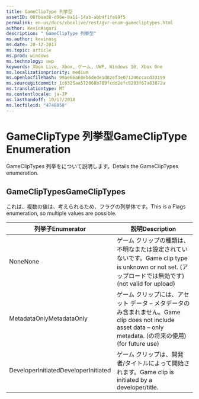 ```yaml
---
title: GameClipType 列挙型
assetID: 08fbae38-d96e-8a11-14ab-abb4f1fe99f5
permalink: en-us/docs/xboxlive/rest/gvr-enum-gamecliptypes.html
author: KevinAsgari
description: " GameClipType 列挙型"
ms.author: kevinasg
ms.date: 20-12-2017
ms.topic: article
ms.prod: windows
ms.technology: uwp
keywords: Xbox Live, Xbox, ゲーム, UWP, Windows 10, Xbox One
ms.localizationpriority: medium
ms.openlocfilehash: 99ae66a68eb6dede1d82ef3e071246ccacd33199
ms.sourcegitcommit: 1c6325aa572868b789fcdd2efc9203f67a83872a
ms.translationtype: MT
ms.contentlocale: ja-JP
ms.lasthandoff: 10/17/2018
ms.locfileid: "4748050"
---
```

# <a name="gamecliptype-enumeration"></a><span data-ttu-id="115cc-104">GameClipType 列挙型</span><span class="sxs-lookup"><span data-stu-id="115cc-104">GameClipType Enumeration</span></span>
<span data-ttu-id="115cc-105">GameClipTypes 列挙をについて説明します。</span><span class="sxs-lookup"><span data-stu-id="115cc-105">Details the GameClipTypes enumeration.</span></span> 
<a id="ID4ET"></a>

 
## <a name="gamecliptypes"></a><span data-ttu-id="115cc-106">GameClipTypes</span><span class="sxs-lookup"><span data-stu-id="115cc-106">GameClipTypes</span></span>
 
<span data-ttu-id="115cc-107">これは、複数の値は、考えられるため、フラグの列挙体です。</span><span class="sxs-lookup"><span data-stu-id="115cc-107">This is a Flags enumeration, so multiple values are possible.</span></span>
 
| <b><span data-ttu-id="115cc-108">列挙子</span><span class="sxs-lookup"><span data-stu-id="115cc-108">Enumerator</span></span></b>| <b><span data-ttu-id="115cc-109">説明</span><span class="sxs-lookup"><span data-stu-id="115cc-109">Description</span></span></b>| 
| --- | --- | 
| <span data-ttu-id="115cc-110">None</span><span class="sxs-lookup"><span data-stu-id="115cc-110">None</span></span>| <span data-ttu-id="115cc-111">ゲーム クリップの種類は、不明なまたは設定されていないです。</span><span class="sxs-lookup"><span data-stu-id="115cc-111">Game clip type is unknown or not set.</span></span> <span data-ttu-id="115cc-112">(アップロードでは無効です)</span><span class="sxs-lookup"><span data-stu-id="115cc-112">(not valid for upload)</span></span>| 
| <span data-ttu-id="115cc-113">MetadataOnly</span><span class="sxs-lookup"><span data-stu-id="115cc-113">MetadataOnly</span></span>| <span data-ttu-id="115cc-114">ゲーム クリップには、アセット データ – メタデータのみ含まれません。</span><span class="sxs-lookup"><span data-stu-id="115cc-114">Game clip does not include asset data – only metadata.</span></span> <span data-ttu-id="115cc-115">(の将来の使用)</span><span class="sxs-lookup"><span data-stu-id="115cc-115">(for future use)</span></span>| 
| <span data-ttu-id="115cc-116">DeveloperInitiated</span><span class="sxs-lookup"><span data-stu-id="115cc-116">DeveloperInitiated</span></span>| <span data-ttu-id="115cc-117">ゲーム クリップは、開発者/タイトルによって開始されます。</span><span class="sxs-lookup"><span data-stu-id="115cc-117">Game clip is initiated by a developer/title.</span></span>| 
  